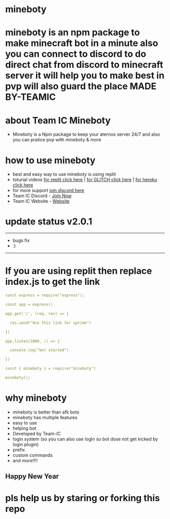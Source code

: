 mineboty
========

mineboty is an npm package to make minecraft bot in a minute 
also you can connect to discord to do direct chat from discord to minecraft server
it will help you to make best in pvp will also guard the place
MADE BY-TEAMIC
=====================

# about Team IC Mineboty 

- Mineboty is a Npm package to keep your aternos server 24/7 and also you can pratice pvp with mineboty & more


# how to use mineboty

- best and easy way to use mineboty is using replit 
- toturial videos [for replit click here](https://www.youtube.com/watch?v=WZwroM4NdBU&t=0s)   |   [for GLITCH click here](https://www.youtube.com/watch?v=6sPwCrHFYCY) | [for heroku click here](https://www.youtube.com/watch?v=YMVFHtkmSzg)
- for more support [join discord here](https://discord.gg/8bM62csKYd)
- Team IC Discord - [Join Now](https://discord.gg/teamic)
- Team IC Website - [Website](https://teamic.ml)


# update status v2.0.1

- - - - - - - - - - - - - - - - - - - - - - - - - - - - - - - - - - - - - - - - -
- bugs fix
- :)    
- - - - - - - - - - - - - - - - - - - - - - - - - - - - - - - - - - - - - - - - -

# If you are using replit then replace index.js to get the link
```yaml
const express = require("express");

const app = express()

app.get('/', (req, res) => {

  res.send("Use this link for uptime")

})

app.listen(3000, () => {

  console.log("bot started")

})

const { mineboty } = require("mineboty")

mineboty(); 
```

# why mineboty
- mineboty is better than afk bots
- mineboty has multiple features
- easy to use
- helping bot
- Developed by Team-IC 
- login system (so you can also use login so bot dose not get kicked by login plugin)
- prefix
- custom commands 
- and more!!!!
## Happy New Year

# pls help us by staring or forking this repo 

